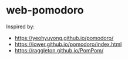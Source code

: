 # web-pomodoro

Inspired by:
- https://yeohyuyong.github.io/pomodoro/
- https://iower.github.io/pomodoro/index.html
- https://raggleton.github.io/PomPom/
